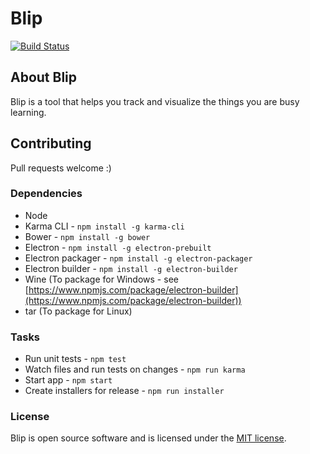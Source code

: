 # Blip

[![Build Status](https://travis-ci.org/rouanw/blip.svg?branch=master)](https://travis-ci.org/rouanw/blip)

## About Blip

Blip is a tool that helps you track and visualize the things you are busy learning.

## Contributing

Pull requests welcome :)

### Dependencies

- Node
- Karma CLI - `npm install -g karma-cli`
- Bower - `npm install -g bower`
- Electron - `npm install -g electron-prebuilt`
- Electron packager - `npm install -g electron-packager`
- Electron builder - `npm install -g electron-builder`
- Wine (To package for Windows - see [https://www.npmjs.com/package/electron-builder](https://www.npmjs.com/package/electron-builder))
- tar (To package for Linux)

### Tasks

- Run unit tests - `npm test`
- Watch files and run tests on changes - `npm run karma`
- Start app - `npm start`
- Create installers for release - `npm run installer`

### License

Blip is open source software and is licensed under the [MIT license](http://opensource.org/licenses/MIT).

